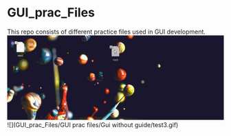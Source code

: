 # GUI_prac_Files
This repo consists of different practice files used in GUI development.
![](test3.gif)
![](GUI_prac_Files/GUI prac files/Gui without guide/test3.gif)

